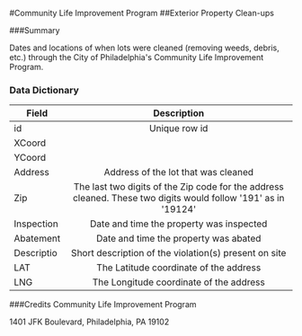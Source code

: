 #Community Life Improvement Program
##Exterior Property Clean-ups

###Summary

Dates and locations of when lots were cleaned (removing weeds, debris, etc.) through the City of Philadelphia's Community Life Improvement Program.

### Data Dictionary

| Field | Description  
| ----- | :----------:    
| id | Unique row id
| XCoord | 
| YCoord | 
| Address | Address of the lot that was cleaned
| Zip | The last two digits of the Zip code for the address cleaned.  These two digits would follow '191' as in '19124'
| Inspection |  Date and time the property was inspected
| Abatement | Date and time the property was abated
| Descriptio | Short description of the violation(s) present on site
| LAT | The Latitude coordinate of the address
| LNG | The Longitude coordinate of the address


###Credits
Community Life Improvement Program

1401 JFK Boulevard, 
Philadelphia, PA 19102
